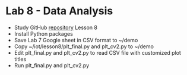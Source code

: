 # Lab 8 - Data Analysis
* Study GitHub [repository](https://github.com/kevinwlu/iot/tree/master/lesson8) Lesson 8
* Install Python packages
* Save Lab 7 Google sheet in CSV format to ~/demo
* Copy ~/iot/lesson8/plt_final.py and plt_cv2.py to ~/demo
* Edit plt_final.py and plt_cv2.py to read CSV file with customized plot titles
* Run plt_final.py and plt_cv2.py


